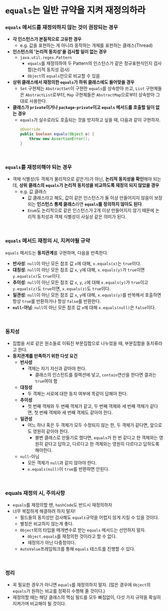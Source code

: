 # `equals`는 일반 규약을 지켜 재정의하라

### `equals` 메서드를 재정의하지 않는 것이 권장되는 경우

* **각 인스턴스가 본질적으로 고유한 경우**
  * e.g. 값을 표현하는 게 아니라 동작하는 개체를 표현하는 클래스(Thread)
* **인스턴스의 '논리적 동치성'을 검사할 일이 없는 경우**
  * `java.util.reges.Pattern`
    * `equals`를 재정의하여 두 Pattern의 인스턴스가 같은 정규표현식인지 검사함(논리적 동치성 검사)
    * `Object`의 `equals`만으로 비교할 수 있음
* **상위 클래스에서 재정의한 `equals`가 하위 클래스에도 들어맞을 경우**
  * `Set` 구현체는 `AbstractSet`이 구현한 `equals`를 상속받아 쓰고, `List` 구현체들은 `AbstractList`로부터, `Map` 구현체들은 `AbstractMap`으로부터 상속받아 그대로 사용한다.
* **클래스가 `private`이거나 `package-private`이고 `equals` 메서드를 호출할 일이 없는 경우**
  * `equals`가 실수로라도 호출되는 것을 방지하고 싶을 때, 다음과 같이 구현하자.
    ```java
    @Override 
    public boolean equals(Object o) {
        throw new AssertionError();
    }
    ```

<br>



### `equals`를 재정의해야 되는 경우

* 객체 식별성(두 객체가 물리적으로 같은가)가 아닌, **논리적 동치성을 확인**해야 되는데, **상위 클래스의 `equals`가 논리적 동치성을 비교하도록 재정의 되지 않았을 경우**
  * e.g. 값 클래스
    * 값 클래스라고 해도, 값이 같은 인스턴스가 둘 이상 만들어지지 않음이 보장되는 **인스턴스 통제 클래스**라면 **`equals`를 정의하지 않아도 된다**. 
    * `Enum`도 논리적으로 같은 인스턴스가 2개 이상 만들어지지 않기 때문에 논리적 동치성과 객체 식별성이 사실상 같은 의미가 된다.

<br>



### `equals` 메서드 재정의 시, 지켜야될 규약

`equals` 메서드는 **동치관계**를 구현하며, 다음을 만족한다.
* **반사성**: `null`이 아닌 모든 참조 값 `x`에 대해, `x.equals(x)`는 `true`이다.
* **대칭성**: `null`이 아닌 모든 참조 값 `x`, `y`에 대해, `x.equals(y)`가 `true`이면 `y.equals(x)`도 `true`이다.
* **추이성**: `null`이 아닌 모든 참조 값 `x`, `y`, `z`에 대해 `x.equals(y)`가 `true`이고 `y.equals(z)`도 `true`이면, `x.equals(z)`도 `true`이다.
* **일관성**: `null`이 아닌 모든 참조 값 `x`, `y`에 대해, `x.equals(y)`를 반복해서 호출하면 항상 `true`를 반환하거나 항상 `false`를 반환한다.
* **`null`-아님**: `null`이 아닌 모든 참조 값 `x`에 대해 `x.equals(null)`은 `false`이다.

<br>



### 동치성

* 집합을 서로 같은 원소들로 이뤄진 부분집합으로 나누었을 때, 부분집합을 동치류라고 한다.
* **동치관계를 만족하기 위한 다섯 요건**
  * **반사성**
    * 객체는 자기 자신과 같아야 한다.
      * 클래스의 인스턴트를 컬렉션에 넣고, `contain`연산을 한다면 결과는 `true`여야 함
  * **대칭성**
    * 두 객체는 서로에 대한 동치 여부에 똑같이 답해야 한다.
  * **추이성**
    * 첫 번째 객체와 두 번째 객체가 같고, 두 번째 객체와 세 번째 객체가 같다면, 첫 번째 객체와 세 번째 객체도 같아야 한다.
  * **일관성**
    * 어느 하나 혹은 두 객체가 모두 수정되지 않는 한, 두 객체가 같다면, 앞으로도 영원히 같아야 한다.
      * 불변 클래스로 만들기로 했다면, `equals`가 한 번 같다고 한 객체와는 영원히 같다고 답하고, 다르다고 한 객체와는 영원히 다르다고 답하도록 해야한다.
  * `null`-아님
    * 모든 객체가 `null`과 같지 않아야 한다.
    * `o.equals(null)`이 `true`를 반환하면 안된다.



<br>



### equals 재정의 시, 주의사항

* `equals`를 재정의할 땐, `hashCode`도 반드시 재정의하자
* 너무 복잡하게 해결하려 하지 말자!
  * 필드들의 동치성만 검사해도 `equals`규약을 어렵지 않게 지킬 수 있을 것이다.
  * 별칭은 비교하지 않는게 좋다.
  * `Object`외의 타입을 매개변수로 받는 `equals` 메서드는 선언하지 말자.
    * `Object.equals`를 재정의한 것이라고 할 수 없다.
    * 재정의가 아닌 다중정의다.
  * `AutoValue`프레임워크를 통해 `equals` 테스트를 진행할 수 있다.

<br>

### 정리

* 꼭 필요한 경우가 아니면 `equals`를 재정의하지 말자. (많은 경우에 `Object`의 `equals`가 원하는 비교를 정확히 수행해 줄 것이다.)
* 재정의할 때는 해당 클래스의 핵심 필드를 모두 빠짐없이, 다섯 가지 규약을 확실히 지켜가며 비교해야 될 것이다.
